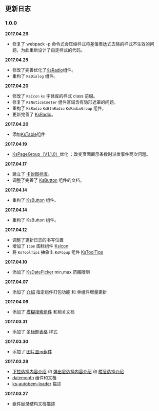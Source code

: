 ## 更新日志

### 1.0.0

**2017.04.26**
- 修复了 webpack -p 命令式会压缩样式将差值表达式去除的样式不生效的问题，为此重新设计了自定样式的代码。

**2017.04.25**
- 修改了完善优化了[KsRadio](#!/notice/dialog)组件。
- 重构了 `KsDialog` 组件。

**2017.04.20**
- 修改了 `KsIcon` `ks` 字体库的样式 class 前缀。
- 修复了 `KsNoticeCneter` 组件区域含有隐形遮罩的问题。
- 重构了 `KsRadio` `KsBtnRadio` `KsRadioGroup` 组件。
- 更新完善了 [KsRadio](#!/form/radio)。

**2017.04.20**
- 添加[KsTable](#!/data/multiple-table)组件

**2017.04.19**
- [KsPageGroup（V1.1.0）](#!/data/page)优化 ：改变页面展示条数时派发事件两次问题。

**2017.04.17**
- 建立了 [卡说图标库](#!/base/icons-list)。
- 调整了完善了 [KsButton](#!/base/button) 组件的文档。

**2017.04.14**
- 重构了 [KsButton](#!/base/button) 组件。

**2017.04.14**
- 重构了 KsButton 组件。

**2017.04.12**
- 调整了更新日志的书写位置
- 增加了 `Icon` 图标组件 [KsIcon](#!/base/icons)
- 将 `KsToolTips` 抽象出 `KsPopup` 组件 [KsToolTips](#!/other/tooltips)

**2017.04.10**
- 添加了 [KsDatePicker](#!/form/date-picker) min,max 范围限制

**2017.04.07**
- 添加了 [介绍](#!/guide/intro) 指定组件打包功能 和 单组件增量更新

**2017.04.06**
- 添加了 [模糊搜索组件](#!/data/search) 和相关文档

**2017.03.31**
- 添加了 [多标题表格](#!/data/multiple-table) 样式

**2017.03.30**
- 添加了 [图片显示组件](#!/data/image)

**2017.03.28**
- [下拉选择内容介绍](#!/data/dropchoose) 和 [弹出层选择内容介绍](#!/data/dialogchoose) 和 [楼层选择介绍](#!/data/floorchoose)
- [datemonth](#!/form/date-picker) 组件和文档
- [ks-autobem-loader](#!/guide/dir) 描述

**2017.03.27**
- 组件目录结构文档描述
